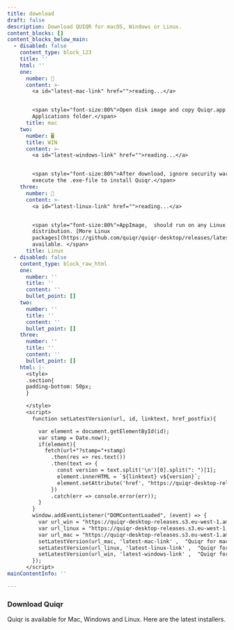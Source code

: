 ```yaml
---
title: download
draft: false
description: Download QUIQR for macOS, Windows or Linux.
content_blocks: []
content_blocks_below_main:
  - disabled: false
    content_type: block_123
    title: ''
    html: ''
    one:
      number: 🍏
      content: >-
        <a id="latest-mac-link" href="">reading...</a>


        <span style="font-size:80%">Open disk image and copy Quiqr.app to your
        Applications folder.</span>
      title: mac
    two:
      number: 🖥
      title: WIN
      content: >-
        <a id="latest-windows-link" href="">reading...</a>


        <span style="font-size:80%">After download, ignore security warning and
        execute the .exe-file to install Quiqr.</span>
    three:
      number: 🐧
      content: >-
        <a id="latest-linux-link" href="">reading...</a>


        <span style="font-size:80%">AppImage,  should run on any Linux
        distribution. [More Linux
        packages](https://github.com/quiqr/quiqr-desktop/releases/latest) are
        available. </span>
      title: Linux
  - disabled: false
    content_type: block_raw_html
    one:
      number: ''
      title: ''
      content: ''
      bullet_point: []
    two:
      number: ''
      title: ''
      content: ''
      bullet_point: []
    three:
      number: ''
      title: ''
      content: ''
      bullet_point: []
    html: |-
      <style>
      .section{
      padding-bottom: 50px;
      }

      </style>
      <script>
        function setLatestVersion(url, id, linktext, href_postfix){

          var element = document.getElementById(id);
          var stamp = Date.now();
          if(element){
            fetch(url+"?stamp="+stamp)
              .then(res => res.text())
              .then(text => {
                const version = text.split('\n')[0].split(": ")[1];
                element.innerHTML = `${linktext} v${version}`;
                element.setAttribute('href', "https://quiqr-desktop-releases.s3.eu-west-1.amazonaws.com/quiqr_" + version + href_postfix);
              })
              .catch(err => console.error(err));
          }
        }
        window.addEventListener("DOMContentLoaded", (event) => {
          var url_win = "https://quiqr-desktop-releases.s3.eu-west-1.amazonaws.com/latest.yml";
          var url_linux = "https://quiqr-desktop-releases.s3.eu-west-1.amazonaws.com/latest-linux.yml";
          var url_mac = "https://quiqr-desktop-releases.s3.eu-west-1.amazonaws.com/latest-mac.yml";
          setLatestVersion(url_mac, 'latest-mac-link' ,  "Quiqr for macOS", "_mac_x64.dmg");
          setLatestVersion(url_linux, 'latest-linux-link' ,  "Quiqr for Linux", "_linux_x86_64.AppImage");
          setLatestVersion(url_win, 'latest-windows-link' ,  "Quiqr for Windows", "_win.exe");
        });
      </script>
mainContentInfo: ''

---
```


### Download Quiqr

Quiqr is available for Mac, Windows and Linux. Here are the latest installers.